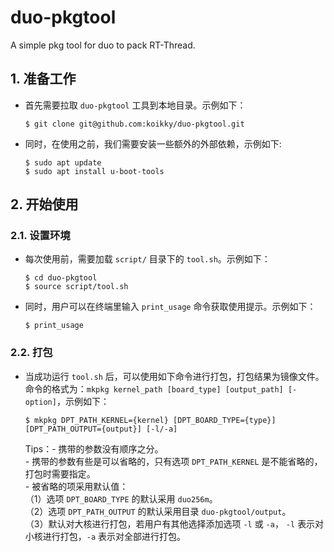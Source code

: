 # duo-pkgtool
A simple pkg tool for duo to pack RT-Thread.                 

## 1. 准备工作
- 首先需要拉取 `duo-pkgtool` 工具到本地目录。示例如下：
	``` shell 
	$ git clone git@github.com:koikky/duo-pkgtool.git 
	```
                   
- 同时，在使用之前，我们需要安装一些额外的外部依赖，示例如下:                           	
	``` shell
	$ sudo apt update
	$ sudo apt install u-boot-tools
	```

## 2. 开始使用
### 2.1. 设置环境
- 每次使用前，需要加载 `script/` 目录下的 `tool.sh`。示例如下：                                    
	``` shell
	$ cd duo-pkgtool
	$ source script/tool.sh 
	```  
                                                
- 同时，用户可以在终端里输入 `print_usage` 命令获取使用提示。示例如下：                                      
	``` shell 
	$ print_usage
	```                        

### 2.2. 打包
- 当成功运行 `tool.sh` 后，可以使用如下命令进行打包，打包结果为镜像文件。                                   
  命令的格式为：``mkpkg kernel_path [board_type] [output_path] [-option]``，示例如下：                                                                   
	``` shell
	$ mkpkg DPT_PATH_KERNEL={kernel} [DPT_BOARD_TYPE={type}] [DPT_PATH_OUTPUT={output}] [-l/-a] 
	```                             
	Tips：- 携带的参数没有顺序之分。                                                                                                              
	      - 携带的参数有些是可以省略的，只有选项 `DPT_PATH_KERNEL` 是不能省略的，打包时需要指定。                                                                
	      - 被省略的项采用默认值：                                                                           
		（1）选项 `DPT_BOARD_TYPE` 的默认采用 `duo256m`。                                         
		（2）选项 `DPT_PATH_OUTPUT` 的默认采用目录 `duo-pkgtool/output`。                                                 
		（3）默认对大核进行打包，若用户有其他选择添加选项 `-l` 或 `-a`， `-l` 表示对小核进行打包，`-a` 表示对全部进行打包。                                                                                                                                                                                                       
	
